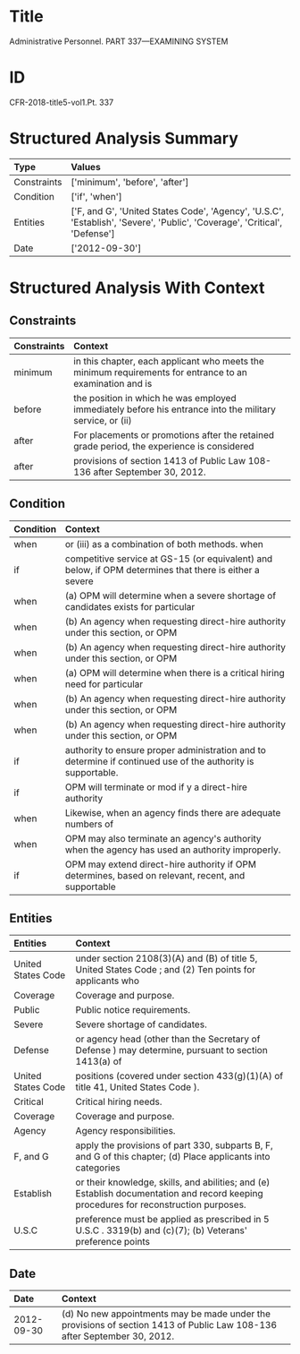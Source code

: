 # Title

 Administrative Personnel. PART 337—EXAMINING SYSTEM


# ID

 CFR-2018-title5-vol1.Pt. 337


# Structured Analysis Summary

| Type        | Values                                                                                                                    |
|:------------|:--------------------------------------------------------------------------------------------------------------------------|
| Constraints | ['minimum', 'before', 'after']                                                                                            |
| Condition   | ['if', 'when']                                                                                                            |
| Entities    | ['F, and G', 'United States Code', 'Agency', 'U.S.C', 'Establish', 'Severe', 'Public', 'Coverage', 'Critical', 'Defense'] |
| Date        | ['2012-09-30']                                                                                                            |


# Structured Analysis With Context

 


## Constraints

| Constraints   | Context                                                                                                  |
|:--------------|:---------------------------------------------------------------------------------------------------------|
| minimum       | in this chapter, each applicant who meets the minimum requirements for entrance to an examination and is |
| before        | the position in which he was employed immediately before his entrance into the military service, or (ii) |
| after         | For placements or promotions  after the retained grade period, the experience is considered              |
| after         | provisions of section 1413 of Public Law 108-136 after  September 30, 2012.                              |


## Condition

| Condition   | Context                                                                                                       |
|:------------|:--------------------------------------------------------------------------------------------------------------|
| when        | or (iii) as a combination of both methods. when                                                               |
| if          | competitive service at GS-15 (or equivalent) and below, if OPM determines that there is either a severe       |
| when        | (a) OPM will determine  when a severe shortage of candidates exists for particular                            |
| when        | (b) An agency  when  requesting direct-hire authority under this section, or OPM                              |
| when        | (b) An agency  when  requesting direct-hire authority under this section, or OPM                              |
| when        | (a) OPM will determine  when there is a critical hiring need for particular                                   |
| when        | (b) An agency  when  requesting direct-hire authority under this section, or OPM                              |
| when        | (b) An agency  when  requesting direct-hire authority under this section, or OPM                              |
| if          | authority to ensure proper administration and to determine if  continued use of the authority is supportable. |
| if          | OPM will terminate or mod if y a direct-hire authority                                                        |
| when        | Likewise,  when an agency finds there are adequate numbers of                                                 |
| when        | OPM may also terminate an agency's authority  when  the agency has used an authority improperly.              |
| if          | OPM may extend direct-hire authority  if OPM determines, based on relevant, recent, and supportable           |


## Entities

| Entities           | Context                                                                                                                                |
|:-------------------|:---------------------------------------------------------------------------------------------------------------------------------------|
| United States Code | under section 2108(3)(A) and (B) of title 5, United States Code ; and (2) Ten points for applicants who                                |
| Coverage           | Coverage  and purpose.                                                                                                                 |
| Public             | Public  notice requirements.                                                                                                           |
| Severe             | Severe  shortage of candidates.                                                                                                        |
| Defense            | or agency head (other than the Secretary of Defense ) may determine, pursuant to section 1413(a) of                                    |
| United States Code | positions (covered under section 433(g)(1)(A) of title 41, United States Code ).                                                       |
| Critical           | Critical  hiring needs.                                                                                                                |
| Coverage           | Coverage  and purpose.                                                                                                                 |
| Agency             | Agency  responsibilities.                                                                                                              |
| F, and G           | apply the provisions of part 330, subparts B, F, and G of this chapter; (d) Place applicants into categories                           |
| Establish          | or their knowledge, skills, and abilities; and (e) Establish  documentation and record keeping procedures for reconstruction purposes. |
| U.S.C              | preference must be applied as prescribed in 5 U.S.C . 3319(b) and (c)(7); (b) Veterans' preference points                              |


## Date

| Date       | Context                                                                                                                  |
|:-----------|:-------------------------------------------------------------------------------------------------------------------------|
| 2012-09-30 | (d) No new appointments may be made under the provisions of section 1413 of Public Law 108-136 after September 30, 2012. |


